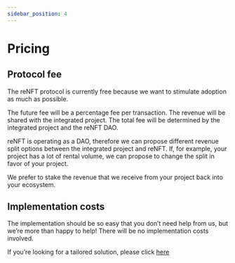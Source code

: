 ```yaml
---
sidebar_position: 4
---
```


# Pricing

## Protocol fee

The reNFT protocol is currently free because we want to stimulate adoption as much as possible. 

The future fee will be a percentage fee per transaction. The revenue will be shared with the integrated project. The total fee will be determined by the integrated project and the reNFT DAO.

reNFT is operating as a DAO, therefore we can propose different revenue split options between the integrated project and reNFT. If, for example, your project has a lot of rental volume, we can propose to change the split in favor of your project.

We prefer to stake the revenue that we receive from your project back into your ecosystem.

## Implementation costs

The implementation should be so easy that you don’t need help from us, but we’re more than happy to help! There will be no implementation costs involved. 

If you’re looking for a tailored solution, please click [here](FAQ.md#we-want-a-custom-solution-is-that-possible)
